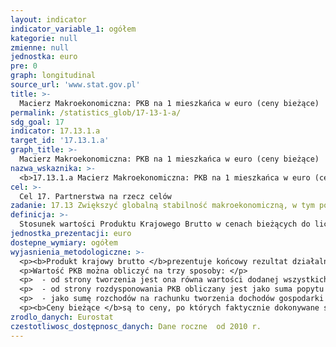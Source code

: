 ```yaml
---
layout: indicator
indicator_variable_1: ogółem
kategorie: null
zmienne: null
jednostka: euro
pre: 0
graph: longitudinal
source_url: 'www.stat.gov.pl'
title: >-
  Macierz Makroekonomiczna: PKB na 1 mieszkańca w euro (ceny bieżące)
permalink: /statistics_glob/17-13-1-a/
sdg_goal: 17
indicator: 17.13.1.a
target_id: '17.13.1.a'
graph_title: >-
  Macierz Makroekonomiczna: PKB na 1 mieszkańca w euro (ceny bieżące)
nazwa_wskaznika: >-
  <b>17.13.1.a Macierz Makroekonomiczna: PKB na 1 mieszkańca w euro (ceny bieżące)</b>
cel: >-
  Cel 17. Partnerstwa na rzecz celów
zadanie: 17.13 Zwiększyć globalną stabilność makroekonomiczną, w tym poprzez koordynację i spójność polityk
definicja: >-
  Stosunek wartości Produktu Krajowego Brutto w cenach bieżących do liczby mieszkańców danego obszaru.
jednostka_prezentacji: euro
dostepne_wymiary: ogółem
wyjasnienia_metodologiczne: >-
  <p><b>Produkt krajowy brutto </b>prezentuje końcowy rezultat działalności wszystkich podmiotów gospodarki narodowej w danym roku. </p>
  <p>Wartość PKB można obliczyć na trzy sposoby: </p>
  <p>  - od strony tworzenia jest ona równa wartości dodanej wszystkich sektorów instytucjonalnych lub wszystkich sekcji wg Klasyfikacji NACE Rev. 2 powiększonej o podatki od produktów i pomniejszonej o dotacje do produktów, </p>
  <p>  - od strony rozdysponowania PKB obliczany jest jako suma popytu krajowego, tj. spożycia i akumulacji oraz salda wymiany produktów z zagranicą,</p>
  <p>  - jako sumę rozchodów na rachunku tworzenia dochodów gospodarki ogółem (a więc koszty związane z zatrudnieniem, podatki związane z produkcją i importem pomniejszone o dotacje, nadwyżka operacyjna brutto oraz dochód mieszany gospodarki ogółem).</p>
  <p><b>Ceny bieżące </b>są to ceny, po których faktycznie dokonywane są transakcje kupna-sprzedaży towarów i usług w danym okresie.</p>
zrodlo_danych: Eurostat
czestotliwosc_dostępnosc_danych: Dane roczne  od 2010 r.
---
```

